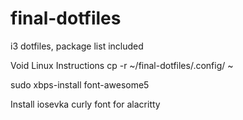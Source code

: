# final-dotfiles
i3 dotfiles, package list included

Void Linux Instructions
cp -r ~/final-dotfiles/.config/ ~

sudo xbps-install font-awesome5

Install iosevka curly font for alacritty
